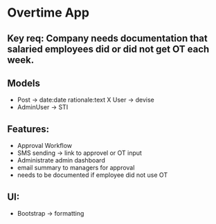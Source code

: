 # Overtime App

## Key req: Company needs documentation that salaried employees did or did not get OT each week. 

## Models
- Post -> date:date rationale:text
X User -> devise
- AdminUser -> STI

## Features:

- Approval Workflow
- SMS sending -> link to approvel or OT input
- Administrate admin dashboard
- email summary to managers for approval
- needs to be documented if employee did not use OT

## UI:

- Bootstrap -> formatting